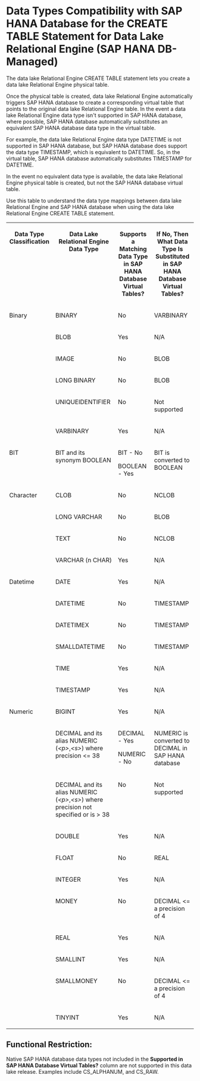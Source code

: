 <!-- loioe77d8889ae14496881ac55495b4262ea -->

# Data Types Compatibility with SAP HANA Database for the CREATE TABLE Statement for Data Lake Relational Engine \(SAP HANA DB-Managed\)

The data lake Relational Engine CREATE TABLE statement lets you create a data lake Relational Engine physical table.



Once the physical table is created, data lake Relational Engine automatically triggers SAP HANA database to create a corresponding virtual table that points to the original data lake Relational Engine table. In the event a data lake Relational Engine data type isn't supported in SAP HANA database, where possible, SAP HANA database automatically substitutes an equivalent SAP HANA database data type in the virtual table.

For example, the data lake Relational Engine data type DATETIME is not supported in SAP HANA database, but SAP HANA database does support the data type TIMESTAMP, which is equivalent to DATETIME. So, in the virtual table, SAP HANA database automatically substitutes TIMESTAMP for DATETIME.

In the event no equivalent data type is available, the data lake Relational Engine physical table is created, but not the SAP HANA database virtual table.

Use this table to understand the data type mappings between data lake Relational Engine and SAP HANA database when using the data lake Relational Engine CREATE TABLE statement.


<table>
<tr>
<th valign="top">

Data Type Classification

</th>
<th valign="top">

Data Lake Relational Engine Data Type

</th>
<th valign="top">

Supports a Matching Data Type in SAP HANA Database Virtual Tables?

</th>
<th valign="top">

If No, Then What Data Type Is Substituted in SAP HANA Database Virtual Tables?

</th>
</tr>
<tr>
<td valign="top" rowspan="6">

Binary

</td>
<td valign="top">

BINARY

</td>
<td valign="top">

No

</td>
<td valign="top">

VARBINARY

</td>
</tr>
<tr>
<td valign="top">

BLOB

</td>
<td valign="top">

Yes

</td>
<td valign="top">

N/A

</td>
</tr>
<tr>
<td valign="top">

IMAGE

</td>
<td valign="top">

No

</td>
<td valign="top">

BLOB

</td>
</tr>
<tr>
<td valign="top">

LONG BINARY

</td>
<td valign="top">

No

</td>
<td valign="top">

BLOB

</td>
</tr>
<tr>
<td valign="top">

UNIQUEIDENTIFIER

</td>
<td valign="top">

No

</td>
<td valign="top">

Not supported

</td>
</tr>
<tr>
<td valign="top">

VARBINARY

</td>
<td valign="top">

Yes

</td>
<td valign="top">

N/A

</td>
</tr>
<tr>
<td valign="top">

BIT

</td>
<td valign="top">

BIT and its synonym BOOLEAN

</td>
<td valign="top">

BIT - No

BOOLEAN - Yes

</td>
<td valign="top">

BIT is converted to BOOLEAN

</td>
</tr>
<tr>
<td valign="top" rowspan="4">

Character

</td>
<td valign="top">

CLOB

</td>
<td valign="top">

No

</td>
<td valign="top">

NCLOB

</td>
</tr>
<tr>
<td valign="top">

LONG VARCHAR

</td>
<td valign="top">

No

</td>
<td valign="top">

BLOB

</td>
</tr>
<tr>
<td valign="top">

TEXT

</td>
<td valign="top">

No

</td>
<td valign="top">

NCLOB

</td>
</tr>
<tr>
<td valign="top">

VARCHAR \(n CHAR\)

</td>
<td valign="top">

Yes

</td>
<td valign="top">

N/A

</td>
</tr>
<tr>
<td valign="top" rowspan="6">

Datetime

</td>
<td valign="top">

DATE

</td>
<td valign="top">

Yes

</td>
<td valign="top">

N/A

</td>
</tr>
<tr>
<td valign="top">

DATETIME

</td>
<td valign="top">

No

</td>
<td valign="top">

TIMESTAMP

</td>
</tr>
<tr>
<td valign="top">

DATETIMEX

</td>
<td valign="top">

No

</td>
<td valign="top">

TIMESTAMP

</td>
</tr>
<tr>
<td valign="top">

SMALLDATETIME

</td>
<td valign="top">

No

</td>
<td valign="top">

TIMESTAMP

</td>
</tr>
<tr>
<td valign="top">

TIME

</td>
<td valign="top">

Yes

</td>
<td valign="top">

N/A

</td>
</tr>
<tr>
<td valign="top">

TIMESTAMP

</td>
<td valign="top">

Yes

</td>
<td valign="top">

N/A

</td>
</tr>
<tr>
<td valign="top" rowspan="11">

Numeric

</td>
<td valign="top">

BIGINT

</td>
<td valign="top">

Yes

</td>
<td valign="top">

N/A

</td>
</tr>
<tr>
<td valign="top">

DECIMAL and its alias NUMERIC \(*<p\>*,*<s\>*\) where precision <= 38

</td>
<td valign="top">

DECIMAL - Yes

NUMERIC - No

</td>
<td valign="top">

NUMERIC is converted to DECIMAL in SAP HANA database

</td>
</tr>
<tr>
<td valign="top">

DECIMAL and its alias NUMERIC \(*<p\>*,*<s\>*\) where precision not specified or is \> 38

</td>
<td valign="top">

No

</td>
<td valign="top">

Not supported

</td>
</tr>
<tr>
<td valign="top">

DOUBLE

</td>
<td valign="top">

Yes

</td>
<td valign="top">

N/A

</td>
</tr>
<tr>
<td valign="top">

FLOAT

</td>
<td valign="top">

No

</td>
<td valign="top">

REAL

</td>
</tr>
<tr>
<td valign="top">

INTEGER

</td>
<td valign="top">

Yes

</td>
<td valign="top">

N/A

</td>
</tr>
<tr>
<td valign="top">

MONEY

</td>
<td valign="top">

No

</td>
<td valign="top">

DECIMAL <= a precision of 4

</td>
</tr>
<tr>
<td valign="top">

REAL

</td>
<td valign="top">

Yes

</td>
<td valign="top">

N/A

</td>
</tr>
<tr>
<td valign="top">

SMALLINT

</td>
<td valign="top">

Yes

</td>
<td valign="top">

N/A

</td>
</tr>
<tr>
<td valign="top">

SMALLMONEY

</td>
<td valign="top">

No

</td>
<td valign="top">

DECIMAL <= a precision of 4

</td>
</tr>
<tr>
<td valign="top">

TINYINT

</td>
<td valign="top">

Yes

</td>
<td valign="top">

N/A

</td>
</tr>
</table>



<a name="loioe77d8889ae14496881ac55495b4262ea__data_types_managed2"/>

## Functional Restriction:

Native SAP HANA database data types not included in the **Supported in SAP HANA Database Virtual Tables?** column are not supported in this data lake release. Examples include CS\_ALPHANUM, and CS\_RAW.

